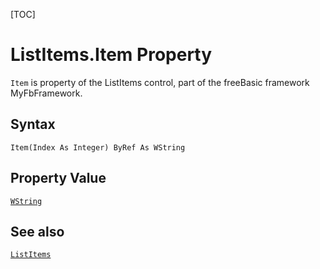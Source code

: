 [TOC]
# ListItems.Item Property

`Item` is property of the ListItems control, part of the freeBasic framework MyFbFramework.
## Syntax
```freeBasic
Item(Index As Integer) ByRef As WString
```
## Property Value
[`WString`]("https://www.freebasic.net/wiki/KeyPgWString")
## See also
[`ListItems`](ListItems.md)
